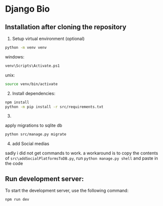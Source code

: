 
# Django Bio

## Installation after cloning the repository

1. Setup virtual environment (optional)
```bash
python -m venv venv
```
windows:
```bash
venv\Scripts\Activate.ps1
```
unix:
```bash
source venv/bin/activate
```
2. Install dependencies:
```bash
npm install
python -m pip install -r src/requirements.txt
```
3.
apply migrations to sqlite db
```bash
python src/manage.py migrate
```
4. add Social medias

sadly i did not get commands to work.
a workaround is to copy the contents of `src\addSocialPlatformsToDB.py`, run `python manage.py shell` and paste in the code


## Run development server:

To start the development server, use the following command:

```bash
npm run dev
```
